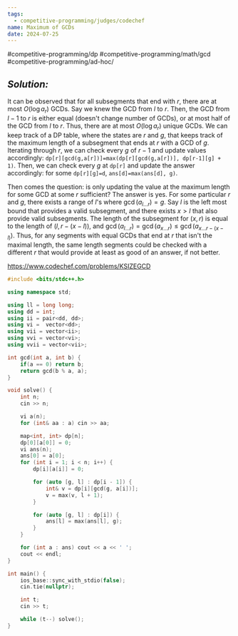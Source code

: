 ```yaml
---
tags:
  - competitive-programming/judges/codechef
name: Maximum of GCDs
date: 2024-07-25
---
```

#competitive-programming/dp #competitive-programming/math/gcd #competitive-programming/ad-hoc/
## _Solution:_
It can be observed that for all subsegments that end with $r$, there are at most $O(\log{a_r})$ GCDs. Say we knew the GCD from $l$ to $r$. Then, the GCD from $l-1$ to $r$ is either equal (doesn't change number of GCDs), or at most half of the GCD from $l$ to $r$. Thus, there are at most $O(\log{a_r})$ unique GCDs. We can keep track of a DP table, where the states are $r$ and $g$, that keeps track of the maximum length of a subsegment that ends at $r$ with a GCD of $g$. Iterating through $r$, we can check every $g$ of $r-1$ and update values accordingly: `dp[r][gcd(g,a[r])]=max(dp[r][gcd(g,a[r])], dp[r-1][g] + 1)`. Then, we can check every $g$ at `dp[r]` and update the answer accordingly: for some `dp[r][g]=d`, `ans[d]=max(ans[d], g)`.

Then comes the question: is only updating the value at the maximum length for some GCD at some $r$ sufficient? The answer is yes. For some particular $r$ and $g$, there exists a range of $l$'s where $\gcd(a_{l\dots{r}})=g$. Say $l$ is the left most bound that provides a valid subsegment, and there exists $x>l$ that also provide valid subsegments. The length of the subsegment for $(x,r)$ is equal to the length of $(l,r-(x-l))$, and $\gcd(a_{l\dots{r}})=\gcd(a_{x\dots{r}})\le\gcd(a_{x\dots{r-(x-l)}})$. Thus, for any segments with equal GCDs that end at $r$ that isn't the maximal length, the same length segments could be checked with a different $r$ that would provide at least as good of an answer, if not better.

https://www.codechef.com/problems/KSIZEGCD
```cpp
#include <bits/stdc++.h>

using namespace std;

using ll = long long;
using dd = int;
using ii = pair<dd, dd>;
using vi =  vector<dd>;
using vii = vector<ii>;
using vvi = vector<vi>;
using vvii = vector<vii>;

int gcd(int a, int b) {
    if(a == 0) return b;
    return gcd(b % a, a);
}

void solve() {
    int n;
    cin >> n;

    vi a(n);
    for (int& aa : a) cin >> aa;

    map<int, int> dp[n];
    dp[0][a[0]] = 0;
    vi ans(n);
    ans[0] = a[0];
    for (int i = 1; i < n; i++) {
        dp[i][a[i]] = 0;

        for (auto [g, l] : dp[i - 1]) {
            int& v = dp[i][gcd(g, a[i])];
            v = max(v, l + 1);
        }

        for (auto [g, l] : dp[i]) {
            ans[l] = max(ans[l], g);
        }
    }

    for (int a : ans) cout << a << ' ';
    cout << endl;
}

int main() {
    ios_base::sync_with_stdio(false);
    cin.tie(nullptr);

    int t;
    cin >> t;

    while (t--) solve();
}
```